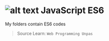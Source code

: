 # ![alt text](https://i.imgur.com/7Zj6F6el.jpg "JavaScript") JavaScript ES6

My folders contain ES6 codes


> Source Learn: ```Web Programming Unpas```
